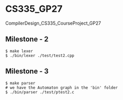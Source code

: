 # CS335_GP27
CompilerDesign_CS335_CourseProject_GP27


## Milestone - 2

```
$ make lexer 
$ ./bin/lexer ./test/test2.cpp
```

## Milestone - 3

```
$ make parser
# we have the Automaton graph in the 'bin' folder
$ ./bin/parser ./test/ptest2.c

```
